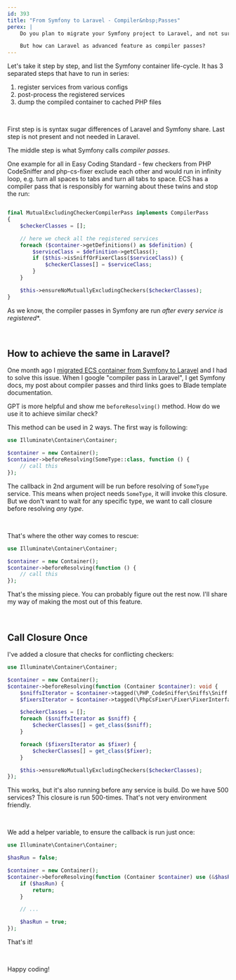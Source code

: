 ```yaml
---
id: 393
title: "From Symfony to Laravel - Compiler&nbsp;Passes"
perex: |
    Do you plan to migrate your Symfony project to Laravel, and not sure if it "handle it"? Switching container is pretty [straighfowrad for the most parts](/blog/experiment-how-i-replaced-symfony-di-with-laravel-container-in-ecs)...

    But how can Laravel as advanced feature as compiler passes?
---
```


Let's take it step by step, and list the Symfony container life-cycle. It has 3 separated steps that have to run in series:

1. register services from various configs
2. post-process the registered services
3. dump the compiled container to cached PHP files

<br>

First step is is syntax sugar differences of Laravel and Symfony share. Last step is not present and not needed in Laravel.

The middle step is what Symfony calls *compiler passes*.

One example for all in Easy Coding Standard - few checkers from PHP CodeSniffer and php-cs-fixer exclude each other and would run in infinity loop, e.g. turn all spaces to tabs and turn all tabs to space. ECS has a compiler pass that is responsibly for warning about these twins and stop the run:

```php

final MutualExcludingCheckerCompilerPass implements CompilerPass
{
    $checkerClasses = [];

    // here we check all the registered services
    foreach ($container->getDefinitions() as $definition) {
        $serviceClass = $definition->getClass();
        if ($this->isSniffOrFixerClass($serviceClass)) {
            $checkerClasses[] = $serviceClass;
        }
    }

    $this->ensureNoMutuallyExcludingCheckers($checkerClasses);
}
```

As we know, the compiler passes in Symfony are run *after every service is registered**.

<br>

## How to achieve the same in Laravel?

One month ago I [migrated ECS container from Symfony to Laravel](/blog/experiment-how-i-replaced-symfony-di-with-laravel-container-in-ecs) and I had to solve this issue. When I google "compiler pass in Laravel", I get Symfony docs, my post about compiler passes and third links goes to Blade template documentation.


GPT is more helpful and show me `beforeResolving()` method. How do we use it to achieve similar check?

This method can be used in 2 ways. The first way is following:

```php
use Illuminate\Container\Container;

$container = new Container();
$container->beforeResolving(SomeType::class, function () {
    // call this
});
```

The callback in 2nd argument will be run before resolving of `SomeType` service. This means when project needs `SomeType`, it will invoke this closure. But we don't want to wait for any specific type, we want to call closure before resolving *any type*.

<br>

That's where the other way comes to rescue:

```php
use Illuminate\Container\Container;

$container = new Container();
$container->beforeResolving(function () {
    // call this
});
```

That's the missing piece. You can probably figure out the rest now. I'll share my way of making the most out of this feature.

<br>

## Call Closure Once

I've added a closure that checks for conflicting checkers:

```php
use Illuminate\Container\Container;

$container = new Container();
$container->beforeResolving(function (Container $container): void {
    $sniffsIterator = $container->tagged(\PHP_CodeSniffer\Sniffs\Sniff::class);
    $fixersIterator = $container->tagged(\PhpCsFixer\Fixer\FixerInterface::class);

    $checkerClasses = [];
    foreach ($sniffxIterator as $sniff) {
        $checkerClasses[] = get_class($sniff);
    }

    foreach ($fixersIterator as $fixer) {
        $checkerClasses[] = get_class($fixer);
    }

    $this->ensureNoMutuallyExcludingCheckers($checkerClasses);
});
```

This works, but it's also running before any service is build. Do we have 500 services? This closure is run 500-times. That's not very environment friendly.

<br>

We add a helper variable, to ensure the callback is run just once:

```php
use Illuminate\Container\Container;

$hasRun = false;

$container = new Container();
$container->beforeResolving(function (Container $container) use (&$hasRun) void {
    if ($hasRun) {
        return;
    }

    // ...

    $hasRun = true;
});
```

That's it!

<br>

Happy coding!
